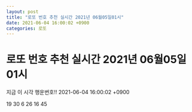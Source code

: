 ```yaml
---
layout: post
title: "로또 번호 추천 실시간 2021년 06월05일01시"
date: 2021-06-04 16:00:02 +0900
categories: 로또
---
```


# 로또 번호 추천 실시간 2021년 06월05일01시

지금 이 시각 행운번호!! 2021-06-04 16:00:02 +0900

 19  30  6  26  16  45 


